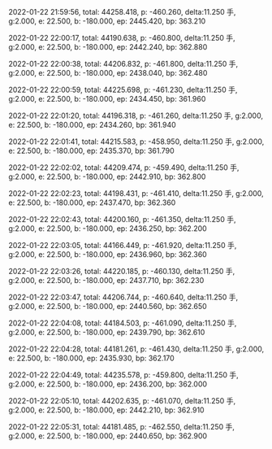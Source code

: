 2022-01-22 21:59:56, total: 44258.418, p: -460.260, delta:11.250 手, g:2.000, e: 22.500, b: -180.000, ep: 2445.420, bp: 363.210

2022-01-22 22:00:17, total: 44190.638, p: -460.800, delta:11.250 手, g:2.000, e: 22.500, b: -180.000, ep: 2442.240, bp: 362.880

2022-01-22 22:00:38, total: 44206.832, p: -461.800, delta:11.250 手, g:2.000, e: 22.500, b: -180.000, ep: 2438.040, bp: 362.480

2022-01-22 22:00:59, total: 44225.698, p: -461.230, delta:11.250 手, g:2.000, e: 22.500, b: -180.000, ep: 2434.450, bp: 361.960

2022-01-22 22:01:20, total: 44196.318, p: -461.260, delta:11.250 手, g:2.000, e: 22.500, b: -180.000, ep: 2434.260, bp: 361.940

2022-01-22 22:01:41, total: 44215.583, p: -458.950, delta:11.250 手, g:2.000, e: 22.500, b: -180.000, ep: 2435.370, bp: 361.790

2022-01-22 22:02:02, total: 44209.474, p: -459.490, delta:11.250 手, g:2.000, e: 22.500, b: -180.000, ep: 2442.910, bp: 362.800

2022-01-22 22:02:23, total: 44198.431, p: -461.410, delta:11.250 手, g:2.000, e: 22.500, b: -180.000, ep: 2437.470, bp: 362.360

2022-01-22 22:02:43, total: 44200.160, p: -461.350, delta:11.250 手, g:2.000, e: 22.500, b: -180.000, ep: 2436.250, bp: 362.200

2022-01-22 22:03:05, total: 44166.449, p: -461.920, delta:11.250 手, g:2.000, e: 22.500, b: -180.000, ep: 2436.960, bp: 362.360

2022-01-22 22:03:26, total: 44220.185, p: -460.130, delta:11.250 手, g:2.000, e: 22.500, b: -180.000, ep: 2437.710, bp: 362.230

2022-01-22 22:03:47, total: 44206.744, p: -460.640, delta:11.250 手, g:2.000, e: 22.500, b: -180.000, ep: 2440.560, bp: 362.650

2022-01-22 22:04:08, total: 44184.503, p: -461.090, delta:11.250 手, g:2.000, e: 22.500, b: -180.000, ep: 2439.790, bp: 362.610

2022-01-22 22:04:28, total: 44181.261, p: -461.430, delta:11.250 手, g:2.000, e: 22.500, b: -180.000, ep: 2435.930, bp: 362.170

2022-01-22 22:04:49, total: 44235.578, p: -459.800, delta:11.250 手, g:2.000, e: 22.500, b: -180.000, ep: 2436.200, bp: 362.000

2022-01-22 22:05:10, total: 44202.635, p: -461.070, delta:11.250 手, g:2.000, e: 22.500, b: -180.000, ep: 2442.210, bp: 362.910

2022-01-22 22:05:31, total: 44181.485, p: -462.550, delta:11.250 手, g:2.000, e: 22.500, b: -180.000, ep: 2440.650, bp: 362.900